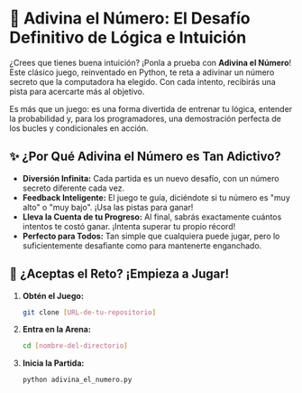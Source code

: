 # 🎲 Adivina el Número: El Desafío Definitivo de Lógica e Intuición

¿Crees que tienes buena intuición? ¡Ponla a prueba con **Adivina el Número**! Este clásico juego, reinventado en Python, te reta a adivinar un número secreto que la computadora ha elegido. Con cada intento, recibirás una pista para acercarte más al objetivo.

Es más que un juego: es una forma divertida de entrenar tu lógica, entender la probabilidad y, para los programadores, una demostración perfecta de los bucles y condicionales en acción.

## ✨ ¿Por Qué Adivina el Número es Tan Adictivo?

* **Diversión Infinita:** Cada partida es un nuevo desafío, con un número secreto diferente cada vez.
* **Feedback Inteligente:** El juego te guía, diciéndote si tu número es "muy alto" o "muy bajo". ¡Usa las pistas para ganar!
* **Lleva la Cuenta de tu Progreso:** Al final, sabrás exactamente cuántos intentos te costó ganar. ¡Intenta superar tu propio récord!
* **Perfecto para Todos:** Tan simple que cualquiera puede jugar, pero lo suficientemente desafiante como para mantenerte enganchado.

## 🚀 ¿Aceptas el Reto? ¡Empieza a Jugar!

1.  **Obtén el Juego:**
    ```bash
    git clone [URL-de-tu-repositorio]
    ```

2.  **Entra en la Arena:**
    ```bash
    cd [nombre-del-directorio]
    ```

3.  **Inicia la Partida:**
    ```bash
    python adivina_el_numero.py
    ```
